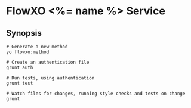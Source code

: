 # FlowXO <%= name %> Service

## Synopsis
```
# Generate a new method
yo flowxo:method 

# Create an authentication file
grunt auth

# Run tests, using authentication
grunt test

# Watch files for changes, running style checks and tests on change
grunt
```